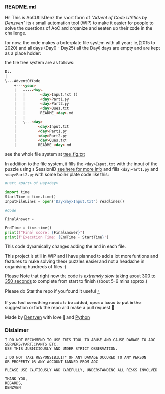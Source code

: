 ### README.md

Hi! This is AoCUtilsDenz the short form of *"Advent of Code Utilities by Denzven"* its a small automation tool (WIP) to make it easier for people to solve the questions of AoC and organize and neaten up their code in the challenge.

for now, the code makes a boilerplate file system with all years ie,(2015 to 2020) and all days (Day0 - Day25) all the Day0 days are empty and are kept as a place holder:

the file tree system are as follows:

```html
D:.
|
\---AdventOfCode
    +---<year>
    |   +---<day>
    |   |       <day>Input.txt ()
    |   |       <day>Part1.py
    |   |       <day>Part2.py
    |   |       <day>Ques.txt
    |   |       README_<day>.md
    |   |
    |   \---<day>
    |	       <day>Input.txt
    |	       <day>Part1.py
    |	       <day>Part2.py
    |	       <day>Ques.txt
    |	       README_<day>.md
```
see the whole file system at [tree_fig.txt](https://github.com/denzven/AoCUtils_Denz/blob/main/tree_fig.txt)

In addition to the file system, it fills the `<day>Input.txt` with the input of the puzzle using a SessionID [see here for more info]()
and fills `<day>Part1.py` and `<day>Part2.py` with some boiler plate code like this:

```py
#Part <part> of Day<day>

import time
StartTime = time.time()
InputFileLines = open('Day<day>Input.txt').readlines()

#Code

FinalAnswer = 

EndTime = time.time()
print(f"Final score: {FinalAnswer}")
print(f'Execution Time: {EndTime - StartTime}')
```

This code dynamically changes adding the <part> and <day> in each file.

This project is still in WIP and I have planned to add a lot more funtions and features to make solving these puzzles easier and not a headache in organising hundreds of files :)

Please Note that right now the code is *extremely slow* taking about [300 to 350 seconds](https://github.com/denzven/AoCUtils_Denz/blob/main/cmd_output.txt#L198) to complete from start to finish (about 5-6 mins approx.)


Please do Star the repo if you found it useful [⭐](https://github.com/denzven/AoCUtils_Denz)

If you feel something needs to be added, open a issue to put in the suggestion or fork the repo and make a pull request 💜

Made by [Denzven](https://github.com/denzven/) with love 💜 and [Python](https://github.com/topics/python)  


### Dislaimer
```
I DO NOT RECOMMEND TO USE THIS TOOL TO ABUSE AND CAUSE DAMAGE TO AOC SERVERS/PARTICPANTS ETC.
USE THIS JUSDICIOUSLY AND UNDER STRICT OBSERVATION.

I DO NOT TAKE RESPONSIBILITY OF ANY DAMAGE OCCURED TO ANY PERSON
OR PROPERTY OR ANY ACCOUNT BANNED FROM AOC.

PLEASE USE CAUTIOUSLY AND CAREFULLY, UNDERSTANDING ALL RISKS INVOLVED

THANK YOU,
REGARDS,
DENZVEN
```